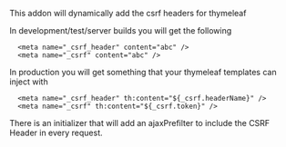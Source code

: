 This addon will dynamically add the csrf headers for thymeleaf


In development/test/server builds you will get the following


```
  <meta name="_csrf_header" content="abc" />
  <meta name="_csrf" content="abc" />
```


In production you will get something that your thymeleaf templates can inject with


```
  <meta name="_csrf_header" th:content="${_csrf.headerName}" />
  <meta name="_csrf" th:content="${_csrf.token}" />
```

There is an initializer that will add an ajaxPrefilter to include the CSRF
Header in every request.
